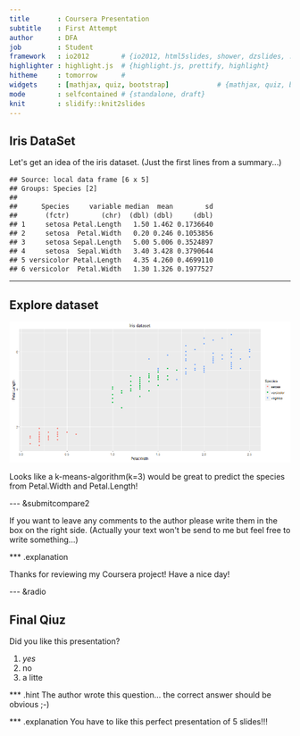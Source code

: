 ```yaml
---
title       : Coursera Presentation
subtitle    : First Attempt
author      : DFA
job         : Student
framework   : io2012        # {io2012, html5slides, shower, dzslides, ...}
highlighter : highlight.js  # {highlight.js, prettify, highlight}
hitheme     : tomorrow      # 
widgets     : [mathjax, quiz, bootstrap]            # {mathjax, quiz, bootstrap}
mode        : selfcontained # {standalone, draft}
knit        : slidify::knit2slides
---
```




## Iris DataSet

Let's get an idea of the iris dataset. (Just the first lines from a summary...)


```
## Source: local data frame [6 x 5]
## Groups: Species [2]
## 
##      Species     variable median  mean        sd
##       (fctr)        (chr)  (dbl) (dbl)     (dbl)
## 1     setosa Petal.Length   1.50 1.462 0.1736640
## 2     setosa  Petal.Width   0.20 0.246 0.1053856
## 3     setosa Sepal.Length   5.00 5.006 0.3524897
## 4     setosa  Sepal.Width   3.40 3.428 0.3790644
## 5 versicolor Petal.Length   4.35 4.260 0.4699110
## 6 versicolor  Petal.Width   1.30 1.326 0.1977527
```

---

## Explore dataset
![plot of chunk unnamed-chunk-3](assets/fig/unnamed-chunk-3-1.png)

Looks like a k-means-algorithm(k=3) would be great to predict the species from Petal.Width and Petal.Length!

---  &submitcompare2

If you want to leave any comments to the author please write them in the box on the right side.
(Actually your text won't be send to me but feel free to write something...)

*** .explanation

Thanks for reviewing my Coursera project! Have a nice day!

--- &radio

## Final Qiuz

Did you like this presentation?

1. _yes_
2. no
3. a litte

*** .hint
The author wrote this question... the correct answer should be obvious ;-)

*** .explanation
You have to like this perfect presentation of 5 slides!!!

